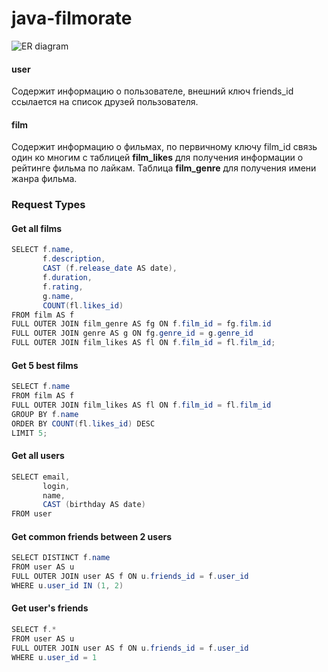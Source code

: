# java-filmorate

![ER diagram](https://github.com/vitaliibredun/java-filmorate/blob/main/src/main/resources/ER%20diagram.png?raw=true)

#### user
Содержит информацию о пользователе, внешний ключ friends_id ссылается на список друзей пользователя.

#### film
Содержит информацию о фильмах, по первичному ключу film_id связь один ко многим с таблицей **film_likes** для получения информации о рейтинге фильма по лайкам. Таблица **film_genre** для получения имени жанра фильма.


### Request Types

#### Get all films
```java
SELECT f.name,
       f.description,
       CAST (f.release_date AS date),
       f.duration,
       f.rating,
       g.name,
       COUNT(fl.likes_id)
FROM film AS f
FULL OUTER JOIN film_genre AS fg ON f.film_id = fg.film.id
FULL OUTER JOIN genre AS g ON fg.genre_id = g.genre_id
FULL OUTER JOIN film_likes AS fl ON f.film_id = fl.film_id;
```
#### Get 5 best films
```java
SELECT f.name
FROM film AS f
FULL OUTER JOIN film_likes AS fl ON f.film_id = fl.film_id
GROUP BY f.name
ORDER BY COUNT(fl.likes_id) DESC
LIMIT 5;
```

#### Get all users
```java
SELECT email,
       login,
       name,
       CAST (birthday AS date)
FROM user
```

#### Get common friends between 2 users
```java
SELECT DISTINCT f.name
FROM user AS u
FULL OUTER JOIN user AS f ON u.friends_id = f.user_id
WHERE u.user_id IN (1, 2)
```

#### Get user's friends
```java
SELECT f.*
FROM user AS u
FULL OUTER JOIN user AS f ON u.friends_id = f.user_id
WHERE u.user_id = 1
```
















